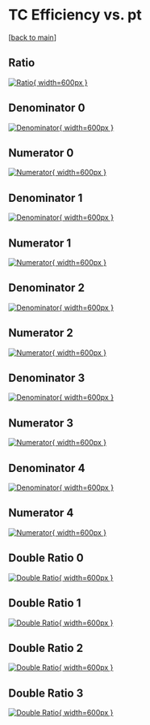 # TC Efficiency vs. pt

[[back to main](./)]



## Ratio

[![Ratio](../mtv/var/TC_base_13_-1_eff_pt.png){ width=600px }](../mtv/var/TC_base_13_-1_eff_pt.pdf)

## Denominator 0

[![Denominator](../mtv/den/TC_base_13_-1_eff_pt_den0.png){ width=600px }](../mtv/den/TC_base_13_-1_eff_pt_den0.pdf)

## Numerator 0

[![Numerator](../mtv/num/TC_base_13_-1_eff_pt_num0.png){ width=600px }](../mtv/num/TC_base_13_-1_eff_pt_num0.pdf)

## Denominator 1

[![Denominator](../mtv/den/TC_base_13_-1_eff_pt_den1.png){ width=600px }](../mtv/den/TC_base_13_-1_eff_pt_den1.pdf)

## Numerator 1

[![Numerator](../mtv/num/TC_base_13_-1_eff_pt_num1.png){ width=600px }](../mtv/num/TC_base_13_-1_eff_pt_num1.pdf)

## Denominator 2

[![Denominator](../mtv/den/TC_base_13_-1_eff_pt_den2.png){ width=600px }](../mtv/den/TC_base_13_-1_eff_pt_den2.pdf)

## Numerator 2

[![Numerator](../mtv/num/TC_base_13_-1_eff_pt_num2.png){ width=600px }](../mtv/num/TC_base_13_-1_eff_pt_num2.pdf)

## Denominator 3

[![Denominator](../mtv/den/TC_base_13_-1_eff_pt_den3.png){ width=600px }](../mtv/den/TC_base_13_-1_eff_pt_den3.pdf)

## Numerator 3

[![Numerator](../mtv/num/TC_base_13_-1_eff_pt_num3.png){ width=600px }](../mtv/num/TC_base_13_-1_eff_pt_num3.pdf)

## Denominator 4

[![Denominator](../mtv/den/TC_base_13_-1_eff_pt_den4.png){ width=600px }](../mtv/den/TC_base_13_-1_eff_pt_den4.pdf)

## Numerator 4

[![Numerator](../mtv/num/TC_base_13_-1_eff_pt_num4.png){ width=600px }](../mtv/num/TC_base_13_-1_eff_pt_num4.pdf)

## Double Ratio 0

[![Double Ratio](../mtv/ratio/TC_base_13_-1_eff_pt_ratio0.png){ width=600px }](../mtv/ratio/TC_base_13_-1_eff_pt_ratio0.pdf)

## Double Ratio 1

[![Double Ratio](../mtv/ratio/TC_base_13_-1_eff_pt_ratio1.png){ width=600px }](../mtv/ratio/TC_base_13_-1_eff_pt_ratio1.pdf)

## Double Ratio 2

[![Double Ratio](../mtv/ratio/TC_base_13_-1_eff_pt_ratio2.png){ width=600px }](../mtv/ratio/TC_base_13_-1_eff_pt_ratio2.pdf)

## Double Ratio 3

[![Double Ratio](../mtv/ratio/TC_base_13_-1_eff_pt_ratio3.png){ width=600px }](../mtv/ratio/TC_base_13_-1_eff_pt_ratio3.pdf)

